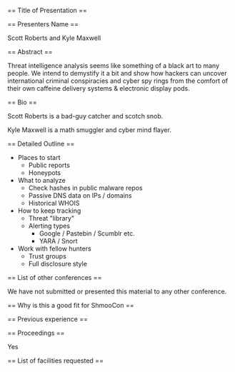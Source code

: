== Title of Presentation ==




== Presenters Name ==

Scott Roberts and Kyle Maxwell


== Abstract ==

Threat intelligence analysis seems like something of a black art to many people. We intend to demystify it a bit and show how hackers can uncover international criminal conspiracies and cyber spy rings from the comfort of their own caffeine delivery systems & electronic display pods.


== Bio ==

Scott Roberts is a bad-guy catcher and scotch snob.

Kyle Maxwell is a math smuggler and cyber mind flayer.

== Detailed Outline ==

- Places to start
  - Public reports
  - Honeypots
- What to analyze
  - Check hashes in public malware repos
  - Passive DNS data on IPs / domains
  - Historical WHOIS
- How to keep tracking
  - Threat "library"
  - Alerting types
    - Google / Pastebin / Scumblr etc.
    - YARA / Snort 
- Work with fellow hunters
  - Trust groups
  - Full disclosure style

== List of other conferences ==

We have not submitted or presented this material to any other conference.


== Why is this a good fit for ShmooCon ==



== Previous experience ==


== Proceedings ==

Yes

== List of facilities requested ==

